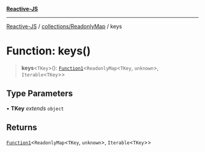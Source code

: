 [**Reactive-JS**](../../../README.md)

***

[Reactive-JS](../../../README.md) / [collections/ReadonlyMap](../README.md) / keys

# Function: keys()

> **keys**\<`TKey`\>(): [`Function1`](../../../functions/type-aliases/Function1.md)\<`ReadonlyMap`\<`TKey`, `unknown`\>, `Iterable`\<`TKey`\>\>

## Type Parameters

• **TKey** *extends* `object`

## Returns

[`Function1`](../../../functions/type-aliases/Function1.md)\<`ReadonlyMap`\<`TKey`, `unknown`\>, `Iterable`\<`TKey`\>\>
